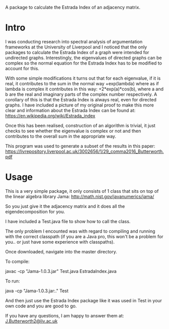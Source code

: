 A package to calculate the Estrada Index of an adjacency matrix.

# Intro #

I was conducting research into spectral analysis of argumentation frameworks at the University of Liverpool and I noticed that the only packages to calculate the Estrada Index of a graph were intended for undirected graphs. Interestingly, the eigenvalues of directed graphs can be complex so the normal equation for the Estrada Index has to be modified to account for this. 

With some simple modifications it turns out that for each eigenvalue, if it is real, it contributes to the sum in the normal way +exp(lambda) where as if lambda is complex it contributes in this way: +2*exp(a)*cos(b), where a and b are the real and imaginary parts of the complex number respectively. A corollary of this is that the Estrada Index is always real, even for directed graphs. I have included a picture of my original proof to make this more clear and information about the Estrada Index can be found at: https://en.wikipedia.org/wiki/Estrada_index

Once this has been realised, construction of an algorithm is trivial, it just checks to see whether the eigenvalue is complex or not and then contributes to the overall sum in the appropriate way.

This program was used to generate a subset of the results in this paper: https://livrepository.liverpool.ac.uk/3002656/1/29_comma2016_Butterworth.pdf

# Usage #

This is a very simple package, it only consists of 1 class that sits on top of the linear algebra library Jama: 
http://math.nist.gov/javanumerics/jama/

So you just give it the adjacency matrix and it does all the eigendecomposition for you.

I have included a Test.java file to show how to call the class.

The only problem I encounted was with regard to compiling and running with the correct classpath (if you are a Java pro, this won't be a problem for you.. or just have some experience with classpaths).

Once downloaded, navigate into the master directory. 

To compile:

javac -cp "Jama-1.0.3.jar" Test.java EstradaIndex.java

To run:

java -cp "Jama-1.0.3.jar:." Test

And then just use the Estrada Index package like it was used in Test in your own code and you are good to go.

If you have any questions, I am happy to answer them at: J.Butterworth2@liv.ac.uk
